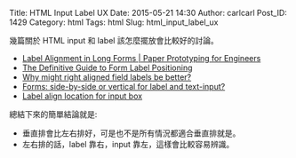 Title: HTML Input Label UX
Date: 2015-05-21 14:30
Author: carlcarl
Post_ID: 1429
Category: html
Tags: html
Slug: html_input_label_ux


幾篇關於 HTML input 和 label 該怎麼擺放會比較好的討論。

* [Label Alignment in Long Forms | Paper Prototyping for Engineers]
* [The Definitive Guide to Form Label Positioning]
* [Why might right aligned field labels be better?]
* [Forms: side-by-side or vertical for label and text-input?]
* [Label align location for input box]



總結下來的簡單結論就是:

* 垂直排會比左右排好，可是也不是所有情況都適合垂直排就是。
* 左右排的話，label 靠右，input 靠左，這樣會比較容易辨識。

[Label Alignment in Long Forms | Paper Prototyping for Engineers]: http://www.uxmatters.com/mt/archives/2010/01/label-alignment-in-long-forms-paper-prototyping-for-engineers.php
[The Definitive Guide to Form Label Positioning]: www.sitepoint.com/definitive-guide-form-label-positioning/
[Why might right aligned field labels be better?]: https://ux.stackexchange.com/questions/8873/why-might-right-aligned-field-labels-be-better
[Forms: side-by-side or vertical for label and text-input?]: https://ux.stackexchange.com/questions/54446/forms-side-by-side-or-vertical-for-label-and-text-input
[Label align location for input box]: https://ux.stackexchange.com/questions/48903/label-align-location-for-input-box
